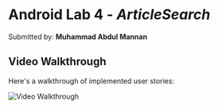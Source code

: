 # Android Lab 4 - *ArticleSearch*

Submitted by: **Muhammad Abdul Mannan**

## Video Walkthrough

Here's a walkthrough of implemented user stories:

<img src='https://user-images.githubusercontent.com/90267420/219483098-f1759d40-6ba4-4253-b3b4-cf04ad18fab3.gif' title='Video Walkthrough' width='' alt='Video Walkthrough' />
